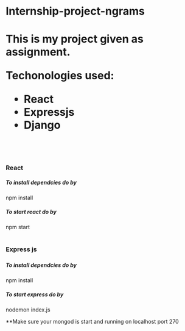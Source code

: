 <h1>Internship-project-ngrams<h1>
<p>This is my project given as assignment. </p>
<p>Techonologies used: </p>
<ul>
  <li>React</li>
  <li>Expressjs</li>
  <li>Django</li>
</ul>
<br>
 <h3>React</h3>
  <h5>To install dependcies do by</h5>
  <p>npm install</p>
<h5>To start react do by</h5>
<div>npm start</div>
<br>
<h3>Express js<h3>
  <h5>To install dependcies do by</h5>
  <p>npm install</p>
<h5>To start express do by</h5>
<p>nodemon index.js</p>
<p>**Make sure your mongod is start and running on localhost port 270</p>

